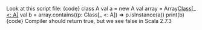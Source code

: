 Look at this script file:
{code}
class A
val a = new A
val array = Array[Class[_ <: A]](classOf[A])
val b = array.contains((p: Class[_ <: A]) => p.isInstance(a))
print(b)
{code}
Compiler should return true, but we see false in Scala 2.7.3
